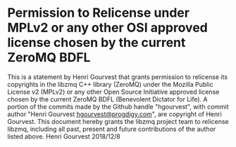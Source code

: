 # Permission to Relicense under MPLv2 or any other OSI approved license chosen by the current ZeroMQ BDFL
 This is a statement by Henri Gourvest that grants permission to
relicense its copyrights in the libzmq C++ library (ZeroMQ) under the
Mozilla Public License v2 (MPLv2) or any other Open Source Initiative
approved license chosen by the current ZeroMQ BDFL (Benevolent
Dictator for Life).
 A portion of the commits made by the Github handle "hgourvest", with
commit author "Henri Gourvest <hgourvest@progdigy.com>", are
copyright of Henri Gourvest.  This document hereby grants the libzmq
project team to relicense libzmq, including all past, present and
future contributions of the author listed above.
 Henri Gourvest
2018/12/8
